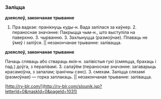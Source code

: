 ### Заліцца
**дзеяслоў, закончанае трыванне**

1. Пра вадкае: пранікнуць куды-н. Вада залілася за каўнер. 2. пераноснае значэнне: Пакрыцца чым-н., што выступіла на паверхню. З. чырванню. 3. Захлынуцца (размоўнае). Плаваць не ўмеў і заліўся. || незакончанае трыванне: залівацца.

**дзеяслоў, закончанае трыванне**

Пачаць спяваць або ствараць якія-н. залівістыя гукі (смяяцца, брахаць і пад.) доўга, з пералівамі. З. салаўём (пераноснае значэнне: загаварыць красамоўна, з запалам; іранічны сэнс). З. смехам. Заліцца слязамі (размоўнае) — горка заплакаць. || незакончанае трыванне: залівацца.

<a rel="author">[http://rv-blr.com/](http://rv-blr.com/slounik.jsp?letterId=0&maskId=0&pageId=1031)</a>
